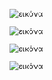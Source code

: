 ![εικόνα](https://user-images.githubusercontent.com/75251339/124965833-39086880-e02b-11eb-8642-50e6b45f2b0e.png)

![εικόνα](https://user-images.githubusercontent.com/75251339/124965921-4e7d9280-e02b-11eb-8c03-203335ac03ff.png)

![εικόνα](https://user-images.githubusercontent.com/75251339/124966033-73720580-e02b-11eb-8b35-7641bf86eef6.png)

![εικόνα](https://user-images.githubusercontent.com/75251339/124966083-82f14e80-e02b-11eb-9613-98b51428da8d.png)
